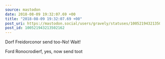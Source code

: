 ```yaml
---
source: mastodon
date: 2018-08-09 19:32:07.69 +00
title: "2018-08-09 19:32:07.69 +00"
post_uri: https://mastodon.social/users/gravely/statuses/100521943213502162
post_id: 100521943213502162
---
```

Dorf Freidorconor send too-No! Wait!

Ford Ronocrodierf, yes, now send toot


